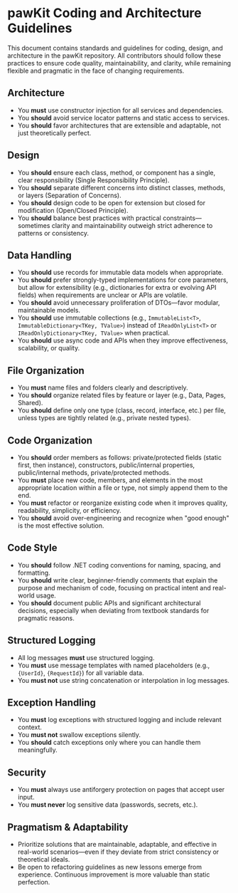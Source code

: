 # pawKit Coding and Architecture Guidelines

This document contains standards and guidelines for coding, design, and architecture in the pawKit repository. All contributors should follow these practices to ensure code quality, maintainability, and clarity, while remaining flexible and pragmatic in the face of changing requirements.

## Architecture
- You **must** use constructor injection for all services and dependencies.
- You **should** avoid service locator patterns and static access to services.
- You **should** favor architectures that are extensible and adaptable, not just theoretically perfect.

## Design
- You **should** ensure each class, method, or component has a single, clear responsibility (Single Responsibility Principle).
- You **should** separate different concerns into distinct classes, methods, or layers (Separation of Concerns).
- You **should** design code to be open for extension but closed for modification (Open/Closed Principle).
- You **should** balance best practices with practical constraints—sometimes clarity and maintainability outweigh strict adherence to patterns or consistency.

## Data Handling
- You **should** use records for immutable data models when appropriate.
- You **should** prefer strongly-typed implementations for core parameters, but allow for extensibility (e.g., dictionaries for extra or evolving API fields) when requirements are unclear or APIs are volatile.
- You **should** avoid unnecessary proliferation of DTOs—favor modular, maintainable models.
- You **should** use immutable collections (e.g., `ImmutableList<T>`, `ImmutableDictionary<TKey, TValue>`) instead of `IReadOnlyList<T>` or `IReadOnlyDictionary<TKey, TValue>` when practical.
- You **should** use async code and APIs when they improve effectiveness, scalability, or quality.

## File Organization
- You **must** name files and folders clearly and descriptively.
- You **should** organize related files by feature or layer (e.g., Data, Pages, Shared).
- You **should** define only one type (class, record, interface, etc.) per file, unless types are tightly related (e.g., private nested types).

## Code Organization
- You **should** order members as follows: private/protected fields (static first, then instance), constructors, public/internal properties, public/internal methods, private/protected methods.
- You **must** place new code, members, and elements in the most appropriate location within a file or type, not simply append them to the end.
- You **must** refactor or reorganize existing code when it improves quality, readability, simplicity, or efficiency.
- You **should** avoid over-engineering and recognize when "good enough" is the most effective solution.

## Code Style
- You **should** follow .NET coding conventions for naming, spacing, and formatting.
- You **should** write clear, beginner-friendly comments that explain the purpose and mechanism of code, focusing on practical intent and real-world usage.
- You **should** document public APIs and significant architectural decisions, especially when deviating from textbook standards for pragmatic reasons.

## Structured Logging
- All log messages **must** use structured logging.
- You **must** use message templates with named placeholders (e.g., `{UserId}`, `{RequestId}`) for all variable data.
- You **must not** use string concatenation or interpolation in log messages.

## Exception Handling
- You **must** log exceptions with structured logging and include relevant context.
- You **must not** swallow exceptions silently.
- You **should** catch exceptions only where you can handle them meaningfully.

## Security
- You **must** always use antiforgery protection on pages that accept user input.
- You **must never** log sensitive data (passwords, secrets, etc.).

## Pragmatism & Adaptability

* Prioritize solutions that are maintainable, adaptable, and effective in real-world scenarios—even if they deviate from strict consistency or theoretical ideals.
* Be open to refactoring guidelines as new lessons emerge from experience. Continuous improvement is more valuable than static perfection.
